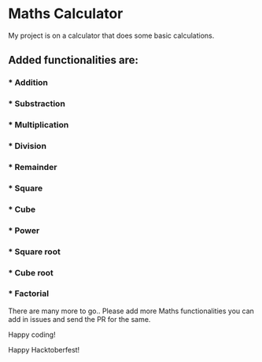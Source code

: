 # Maths Calculator
My project is on a calculator that does some basic calculations.

## Added functionalities are:

### * Addition
### * Substraction
### * Multiplication
### * Division
### * Remainder
### * Square
### * Cube
### * Power
### * Square root
### * Cube root
### * Factorial

There are many more to go.. Please add more Maths functionalities you can add in issues and send the PR for the same.

Happy coding!

Happy Hacktoberfest!
